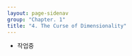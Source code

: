 ```yaml
---
layout: page-sidenav
group: "Chapter. 1"
title: "4. The Curse of Dimensionality"
---
```


- 작업중
<!-- - 앞서 살펴본 커브 피팅 예제에서는 입력변수 \\( x \\) 의 범위가 1차원 데이터었다.
- 하지만 현실은? 이런 경우가 거의 없다.

![figure1.19]({{ site.baseurl }}/images/Figure1.19.png){:class="center-block" height="220px"}

- 위의 그림은 PRML 교재 Appendix. A 데이의 일부를 나타낸 그림이다. (Oil 데이터)
    - 이 데이터는 총 12 차원의 입력 범위를 가지고 있다.
    - 그림에서 표기한 차원은 각각 \\( x\_6 \\) 과 \\( x\_7 \\) 의 데이터이다.
    - 포인트의 색깔은 데이터의 클래스를 의미한다. 현재 3 종류의 클래스가 존재한다고 확인할 수 있다.
- 이 중 \\( x \\) 로 표기한 영역에서 이 데이터가 어떤 클래스에 속할지를 판단하는 문제이다.
- 가장 손쉬운 방식은 무엇일까?

![figure1.20]({{ site.baseurl }}/images/Figure1.20.png){:class="center-block" height="220px"}

- 전체 입력 범위를 작은 단위의 셀(cell)로 나누어 \\( x \\) 가 속한 셀 내에서 가장 많은 클래스를 확인한 뒤 그 클래스로 분류를 하는 방법이다.
    - 위의 그림에서 하나의 색깔 박스에 해당하는게 셀(cell)이 된다.
    - 간단히 생각해보면 꽤나 괜찮은 접근 방식이다.
- 하지만 입력 데이터의 차원이 증가하게 되면 이런 방식을 적용하기가 어려워진다. 
    - 셀의 개수가 지수(exponential)로 증가함.

<div class="text-center">
  <img src="{{ site.baseurl }}/images/Figure1.21a.png" alt="Figure 1.21a" width="180px" />
  <img src="{{ site.baseurl }}/images/Figure1.21b.png" alt="Figure 1.21b" width="180px" />
  <img src="{{ site.baseurl }}/images/Figure1.21c.png" alt="Figure 1.21c" width="180px" />
</div>

- 판별 함수를 생각해보자.

$$y({\bf x}, {\bf w})=w_0+\sum_{i=1}^{D}{w_i}{x_i} + \sum_{i=1}^{D}\sum_{j=1}^{D}{w_{ij}}{x_i}{x_j}+\sum_{i=1}^{D}\sum_{j=1}^{D}\sum_{k=1}^{D}{w_{ijk}}{x_i}{x_j}{x_k} \qquad{(1.74)}$$

- 우리가 앞서 사용한 다항식 방식의 식을 도입하게 되면 구해야할 차원은 \\( D^M \\) 까지 증가하게 된다.
- 이걸 기하학적인 관점에서 기술하면 다음과 같다.
- 반지름의 길이가 \\( r=1 \\) 인 구를 생각해보자. 물론 차원은 \\( D \\) 차원이다.
- 이 때의 구의 부피는? (이 때 입력 차원에 독립적인 일반식을 생각해보자.)

$$V_D(r)=K_Dr^D \qquad{(1.75)}$$

- 참고로 3차원에서 구의 부피는 \\( (4/3)\pi r^3 \\) 이다. (기억들이 나시는지?)
- 그리고 거리가 \\( r=1 \\) 인 경우의 구의 부피에서 \\( r=1-e \\) 인 구의 부피를 빼는 것을 상상해보자.
    - 이 때 \\( e \\) 는 보통 매우 작은 값을 사용할 것이다.
    - 이러면 다차원 구의 부피는 표면 층의 부피가 된다. 
    - 물론 \\( e \\) 값을 어느 정도의 작은 값으로 취하는 가에 따라 표피만 의미하는 것이 아니라 수박 껍질처럼 고려될수도 있다.
- 그럼 이제 \\( e \\) 값을 조절하면서 이 구간의 부피비를 생각해볼 수 있을 것이다. 

$$\dfrac{V_D(1)-V_D(1-e)}{V_D(1)}=1-(1-e)^D \qquad{(1.76)}$$

- 식은 매우 단순한데, 원래 구의 부피를 분모로 놓고 \\( e \\) 로 인해 결정되는 겉 껍질의 부피를 분자로 놓게 된다.
    - 즉, 원래의 부피와 겉면의 부피의 비를 확인하고 싶은 것이다.
- 이 때 \\( e \\) 값이 변화할 때 원래 부피와의 비율을 살펴보자.

![figure1.22]({{ site.baseurl }}/images/Figure1.22.png){:class="center-block" height="220px"}

- 그림을 잘 보면 차원이 증가할수록(D가 커질수록) \\( e \\) 값이 작더라도 원래 볼륨 크기와 근접하게 됨을 알 수 있다.
- 이걸 다른 관점에서 이야기하자면 차원이 증가할수록 전체 볼륨 크기의 대부분은 표면에 위치하게 된다는 것이다.
    - 3차원까지만 머릿속에 그릴 수 있는 우리로서는 약간 이해하기 어렵지만 그래도 상상을 해 볼수는 있다.

-----

- 이걸 다시 다차원 공간에서의 가우시안 분포로 고려해보자.

![figure1.23]({{ site.baseurl }}/images/Figure1.23.png){:class="center-block" height="220px"}

- D차원을 가진 샘플 \\( x \\) 가 있다고 해보자. 이 샘플은 원점으로부터 임의의 거리 \\( r \\) 만큼 떨어져 있을 것이다.
- 이 데이터 \\( x \\) 를 하나의 차원으로 축소한다. 새로운 차원은 \\ r \\) 로, 원점으로부터 떨어진 거리를 의미하는 변수이다. 
    - 단위가 거리이므로 여기서 사용되는 값은 양수이다.
    - 결국 \\( D \\) 차원의 정보가 하나의 차원으로 축약된다.
- 이제 샘플을 랜덤하게 생성해보자. (물론 가우시안 분포를 따라서 생성되어야 한다.)
- 데이터 \\( x \\) 가 원래 가지고 있던 차원을 증가하면서 랜덤하게 생성해본다.
- 그리고 실제 데이터가 어느 거리에 많이 존재하는지를 확인해본다.
- 차원이 증가하는 경우 반지름 \\( r \\) 의 위치에 데이터의 분포가 집중이 되고 있는 것을 확인할 수 있다.
- 즉, 차원이 증가할수록 전제 부피 중 표면 쪽의 부피 비율이 증가하기 때문에 실제 샘플이 등장할 비율도 표면에 가까워지도록 변화할 것이다.
- 처음에 보았던 직관(insight)과 일맥상통하는 결과이다.

-----

- **차원의 저주** ( *curse of dimensionality* )
    - 저차원 공간에서 얻은 직관이 고차원 공간에서도 통용될 것이라는 것을 믿으면 안된다.
    - 물론 고차원 공간을 다루는 것이 쉬운 일은 아니지만, 고차원 공간에서 적용 가능한 테크닉들이 존재하는 것도 사실.
        - 왜냐하면 실제 데이터는 이 고차원 공간을 모두 사용하는 것이 아니라 부분적인 저차원 지역에 국한된 경우가 많다.
        - 게다가 실제 데이터는 평활화(smoothness) 요소가 포함되어 있음
            - 약간의 데이터 위치의 변경으로도 전체 차원의 정보가 변경되는 것은 아니므로 국한된 지역으로 보간(interpolation)하는 방식을 사용할 수 있음
    - 예) 이미지에서 객체의 방향을 확인하고자 한다.
        - 컨베이어 벨트 위에 있는 평면의 객체의 이동 방향을 확인한다.
        - 이미지를 고차원 공간에서의 점들로 전환 (10x10 사이즈인 경우 100차원 데이터)
        - 객체가 이미지 내에서 다른 위치에 나타날 것이므로 3개의 자유도를 가짐 (위치, 방향, 명암)
        - 이 고차원의 데이터는 3차원 매니폴드(manifold) 위에 존재하며 객체의 위치, 방향, 명암의 합으로 만들어진 관계로 인해 매니폴드는 비선형적으로 구성된다.
            - 매니폴드(manifold)는 일단 하나의 차원(dim)이라고 생각하면 된다. 실제 더 높은 차원이 존재하지만 우리에게 필요한 영역만 별도의 차원으로 인식해서 생각할 때 사용되는 개념이라 생각하면 되겠다.
        - 우리가 필요한 것은 방향성이므로, 3차원 매니폴드 내에서 1차원의 자유 변수만 집중하면 된다.
        - 이 예제는 설명이 너무 어려워 무슨 말인지 잘 모르겠다. 이게 여기에 꼭 맞는 예제인가 싶기도 하고.
            - 이와 관련된 내용은 5장 즈음에 탄젠트 벡터를 설명하면서 조금 나오기는 한다.
 -->
